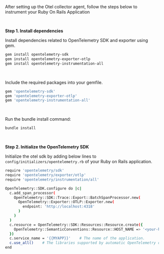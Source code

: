 &nbsp;

After setting up the Otel collector agent, follow the steps below to instrument your Ruby On Rails Application

&nbsp;

**Step 1. Install dependencies**

Install dependencies related to OpenTelemetry SDK and exporter using gem.

```bash
gem install opentelemetry-sdk
gem install opentelemetry-exporter-otlp
gem install opentelemetry-instrumentation-all
```

&nbsp;

Include the required packages into your gemfile.

```bash
gem 'opentelemetry-sdk'
gem 'opentelemetry-exporter-otlp'
gem 'opentelemetry-instrumentation-all'
```

&nbsp;

Run the bundle install command:

```bash
bundle install
```

&nbsp;

**Step 2. Initialize the OpenTelemetry SDK**

Initialize the otel sdk by adding below lines to `config/initializers/opentelemetry.rb` of your Ruby on Rails application.

```bash
require 'opentelemetry/sdk'
require 'opentelemetry/exporter/otlp'
require 'opentelemetry/instrumentation/all'

OpenTelemetry::SDK.configure do |c|
  c.add_span_processor(
    OpenTelemetry::SDK::Trace::Export::BatchSpanProcessor.new(
      OpenTelemetry::Exporter::OTLP::Exporter.new(
        endpoint: 'http://localhost:4318'
      )
    )
  )
  c.resource = OpenTelemetry::SDK::Resources::Resource.create({
    OpenTelemetry::SemanticConventions::Resource::HOST_NAME => '<your-host-name>',
  })
  c.service_name = '{{MYAPP}}'    # The name of the application.
  c.use_all()    # The libraries supported by automatic OpenTelemetry observation. 
end
```
